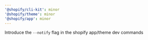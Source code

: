 ```yaml
---
'@shopify/cli-kit': minor
'@shopify/theme': minor
'@shopify/app': minor
---
```


Introduce the `--notify` flag in the shopify app/theme dev commands

